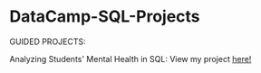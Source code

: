 # DataCamp-SQL-Projects

GUIDED PROJECTS:

Analyzing Students' Mental Health in SQL: View my project [here!](https://github.com/vanika-hans/DataCamp-SQL-Projects/blob/main/Analyzing%20Students'%20Mental%20Health%20in%20SQL/notebook.ipynb)


